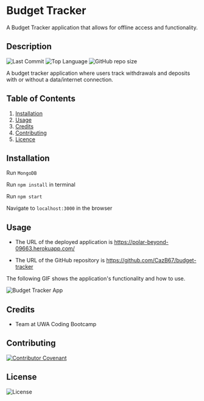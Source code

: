 # Budget Tracker
A Budget Tracker application that allows for offline access and functionality.

## Description 
![Last Commit](https://img.shields.io/github/last-commit/cazb67/budget-tracker) ![Top Language](https://img.shields.io/github/languages/top/cazb67/budget-tracker) ![GitHub repo size](https://img.shields.io/github/repo-size/cazb67/budget-tracker) 

A budget tracker application where users track withdrawals and deposits with or without a data/internet connection.

## Table of Contents
1. [Installation](#Installation)
2. [Usage](#Usage)
3. [Credits](#Credits)
4. [Contributing](#Contributing)
5. [Licence](#License)

## Installation

Run  `MongoDB`

Run `npm install` in terminal

Run `npm start`

Navigate to `localhost:3000` in the browser


## Usage
* The URL of the deployed application is https://polar-beyond-09663.herokuapp.com/

* The URL of the GitHub repository is https://github.com/CazB67/budget-tracker

The following GIF shows the application's functionality and how to use. 

<img src="" width="" height="" title="Budget Tracker App">

## Credits
- Team at UWA Coding Bootcamp

## Contributing
[![Contributor Covenant](https://img.shields.io/badge/Contributor%20Covenant-v2.0%20adopted-ff69b4.svg)](code_of_conduct.md)

## License
![License](https://img.shields.io/github/license/cazb67/budget-tracker) 